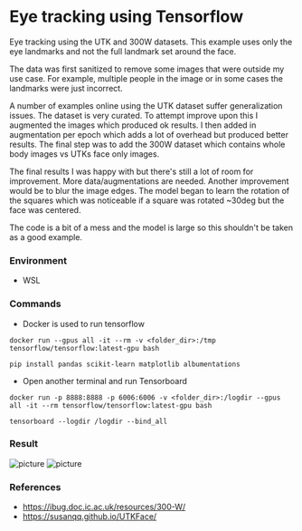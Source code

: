 # Eye tracking using Tensorflow #

Eye tracking using the UTK and 300W datasets. This example uses only the eye landmarks and not the full landmark set around the face. 

The data was first sanitized to remove some images that were outside my use case. For example, multiple people in the image or in some cases the landmarks were just incorrect.

A number of examples online using the UTK dataset suffer generalization issues. The dataset is very curated. To attempt improve upon this I augmented the images which produced ok results. I then added in augmentation per epoch which adds a lot of overhead but produced better results. The final step was to add the 300W dataset which contains whole body images vs UTKs face only images.

The final results I was happy with but there's still a lot of room for improvement. More data/augmentations are needed. Another improvement would be to blur the image edges. The model began to learn the rotation of the squares which was noticeable if a square was rotated ~30deg but the face was centered.

The code is a bit of a mess and the model is large so this shouldn't be taken as a good example.

### Environment ###
* WSL

### Commands ###
* Docker is used to run tensorflow

```docker run --gpus all -it --rm -v <folder_dir>:/tmp tensorflow/tensorflow:latest-gpu bash```

```pip install pandas scikit-learn matplotlib albumentations```

* Open another terminal and run Tensorboard

```docker run -p 8888:8888 -p 6006:6006 -v <folder_dir>:/logdir --gpus all -it --rm tensorflow/tensorflow:latest-gpu bash```

```tensorboard --logdir /logdir --bind_all```

### Result ###
![picture](results1.png)
![picture](results2.png)

### References ###
* https://ibug.doc.ic.ac.uk/resources/300-W/
* https://susanqq.github.io/UTKFace/
